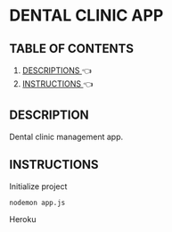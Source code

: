 # DENTAL CLINIC APP
## TABLE OF CONTENTS
1. [ DESCRIPTIONS ](#desc) :point_left:
2. [ INSTRUCTIONS ](#inst) :point_left:

<a name="desc"></a>
## DESCRIPTION
Dental clinic management app.

<a name="inst"></a>
## INSTRUCTIONS
Initialize project
```
nodemon app.js
```

Heroku